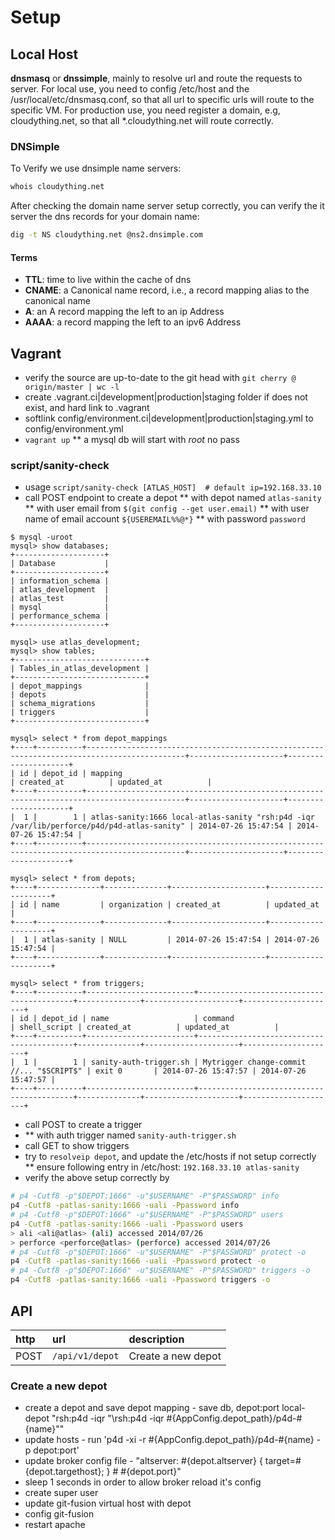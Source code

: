 # Setup

## Local Host
**dnsmasq** or **dnssimple**, mainly to resolve url and route the requests to server. 
For local use, you need to config /etc/host and the /usr/local/etc/dnsmasq.conf, so that all url to specific urls will route to the specific VM.
For production use, you need register a domain, e.g, cloudything.net, so that all *.cloudything.net will route correctly.

### DNSimple
To Verify we use dnsimple name servers:
``` bash
whois cloudything.net
```

After checking the domain name server setup correctly, you can verify the it server the dns records for your domain name:
``` bash
dig -t NS cloudything.net @ns2.dnsimple.com
```

#### Terms
* **TTL**: time to live within the cache of dns
* **CNAME**: a Canonical name record, i.e., a record mapping alias to the canonical name
* **A**: an A record mapping the left to an ip Address
* **AAAA**: a record mapping the left to an ipv6 Address

## Vagrant
* verify the source are up-to-date to the git head with `git cherry @ origin/master | wc -l`
* create .vagrant.ci|development|production|staging folder if does not exist, and hard link to .vagrant
* softlink config/environment.ci|development|production|staging.yml to config/environment.yml
* `vagrant up`
** a mysql db will start with _root_ no pass

### script/sanity-check
* usage `script/sanity-check [ATLAS_HOST]  # default ip=192.168.33.10`
* call POST endpoint to create a depot
** with depot named `atlas-sanity`
** with user email from `$(git config --get user.email)`
** with user name of email account `${USEREMAIL%%@*}`
** with password `password`
```
$ mysql -uroot
mysql> show databases;
+--------------------+
| Database           |
+--------------------+
| information_schema |
| atlas_development  |
| atlas_test         |
| mysql              |
| performance_schema |
+--------------------+

mysql> use atlas_development;
mysql> show tables;
+-----------------------------+
| Tables_in_atlas_development |
+-----------------------------+
| depot_mappings              |
| depots                      |
| schema_migrations           |
| triggers                    |
+-----------------------------+

mysql> select * from depot_mappings
+----+----------+--------------------------------------------------------------------------------------------+---------------------+---------------------+
| id | depot_id | mapping                                                                                    | created_at          | updated_at          |
+----+----------+--------------------------------------------------------------------------------------------+---------------------+---------------------+
|  1 |        1 | atlas-sanity:1666 local-atlas-sanity "rsh:p4d -iqr /var/lib/perforce/p4d/p4d-atlas-sanity" | 2014-07-26 15:47:54 | 2014-07-26 15:47:54 |
+----+----------+--------------------------------------------------------------------------------------------+---------------------+---------------------+

mysql> select * from depots;
+----+--------------+--------------+---------------------+---------------------+
| id | name         | organization | created_at          | updated_at          |
+----+--------------+--------------+---------------------+---------------------+
|  1 | atlas-sanity | NULL         | 2014-07-26 15:47:54 | 2014-07-26 15:47:54 |
+----+--------------+--------------+---------------------+---------------------+

mysql> select * from triggers;
+----+----------+------------------------+------------------------------------------+--------------+---------------------+---------------------+
| id | depot_id | name                   | command                                  | shell_script | created_at          | updated_at          |
+----+----------+------------------------+------------------------------------------+--------------+---------------------+---------------------+
|  1 |        1 | sanity-auth-trigger.sh | Mytrigger change-commit //... "$SCRIPT$" | exit 0       | 2014-07-26 15:47:57 | 2014-07-26 15:47:57 |
+----+----------+------------------------+------------------------------------------+--------------+---------------------+---------------------+

```

* call POST to create a trigger
* ** with auth trigger named `sanity-auth-trigger.sh`
* call GET to show triggers
* try to `resolveip depot`, and update the /etc/hosts if not setup correctly
** ensure following entry in /etc/host: `192.168.33.10 atlas-sanity`
* verify the above setup correctly by
``` bash
# p4 -Cutf8 -p"$DEPOT:1666" -u"$USERNAME" -P"$PASSWORD" info
p4 -Cutf8 -patlas-sanity:1666 -uali -Ppassword info
# p4 -Cutf8 -p"$DEPOT:1666" -u"$USERNAME" -P"$PASSWORD" users
p4 -Cutf8 -patlas-sanity:1666 -uali -Ppassword users
> ali <ali@atlas> (ali) accessed 2014/07/26
> perforce <perforce@atlas> (perforce) accessed 2014/07/26
# p4 -Cutf8 -p"$DEPOT:1666" -u"$USERNAME" -P"$PASSWORD" protect -o
p4 -Cutf8 -patlas-sanity:1666 -uali -Ppassword protect -o
# p4 -Cutf8 -p"$DEPOT:1666" -u"$USERNAME" -P"$PASSWORD" triggers -o
p4 -Cutf8 -patlas-sanity:1666 -uali -Ppassword triggers -o
```

## API

|http|url|description|
|:--- |:------|:---|
|POST|`/api/v1/depot`|Create a new depot |

### Create a new depot
* create a depot and save depot mapping - save db, depot:port local-depot "rsh:p4d -iqr "\rsh:p4d -iqr #{AppConfig.depot_path}/p4d-#{name}\""
* update hosts - run 'p4d -xi -r #{AppConfig.depot_path}/p4d-#{name} -p depot:port'
* update broker config file -  "altserver: #{depot.altserver} { target=#{depot.targethost}; } # #{depot.port}"
* sleep 1 seconds in order to allow broker reload it's config
* create super user
* update git-fusion virtual host with depot
* config git-fusion
* restart apache



